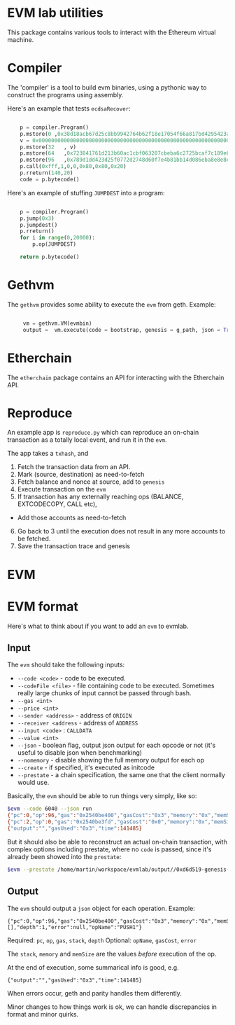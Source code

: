 # EVM lab utilities

This package contains various tools to interact with the Ethereum virtual machine. 

# Compiler

The 'compiler' is a tool to build evm binaries, using a pythonic way to construct the programs using assembly. 

Here's an example that tests `ecdsaRecover`:

```python

	p = compiler.Program()
	p.mstore(0 ,0x38d18acb67d25c8bb9942764b62f18e17054f66a817bd4295423adf9ed98873e)
	v = 0x000000000000000000000000000000000000000000000000000000000000001b
	p.mstore(32   , v)
	p.mstore(64   ,0x723841761d213b60ac1cbf063207cbeba6c2725bcaf7c189e63f13d93fc1dc07)
	p.mstore(96   ,0x789d1dd423d25f0772d2748d60f7e4b81bb14d086eba8e8e8efb6dcff8a4ae02)
	p.call(0xfff,1,0,0,0x80,0x80,0x20)
	p.rreturn(140,20)
	code = p.bytecode()
```

Here's an example of stuffing `JUMPDEST` into a program: 

```python

	p = compiler.Program()
	p.jump(0x3)
	p.jumpdest()
	p.rreturn()
	for i in range(0,20000):
		p.op(JUMPDEST)

	return p.bytecode()

```

# Gethvm

The `gethvm` provides some ability to execute the `evm` from geth. 
Example: 

```python

     vm = gethvm.VM(evmbin)
     output =  vm.execute(code = bootstrap, genesis = g_path, json = True)
``` 

# Etherchain

The `etherchain` package contains an API for interacting with the Etherchain API. 

# Reproduce

An example app is `reproduce.py` which can reproduce an on-chain transaction as a totally local event, and run it in the `evm`. 

The app takes a `txhash`, and 

1. Fetch the transaction data from an API. 
2. Mark (source, destination) as need-to-fetch
3. Fetch balance and nonce at source, add to `genesis`
4. Execute transaction on the `evm`
5. If transaction has any externally reaching ops (BALANCE, EXTCODECOPY, CALL etc), 
  * Add those accounts as need-to-fetch
6. Go back to 3 until the execution does not result in any more accounts to be fetched. 
7. Save the transaction trace and genesis

# EVM 

# EVM format

Here's what to think about if you want to add an `evm` to evmlab. 


## Input

The `evm` should take the following inputs: 

* `--code <code>` - code to be executed.
* `--codeFile <file>` - file containing code to be executed. Sometimes really large chunks of input cannot be passed through bash. 
* `--gas <int>` 
* `--price <int>` 
* `--sender <address>` - address of `ORIGIN`
* `--receiver <address` - address of `ADDRESS`
* `--input <code>` : `CALLDATA` 
* `--value <int>`
* `--json` - boolean flag, output json output for each opcode or not (it's useful to disable json when benchmarking)
* `--nomemory` - disable showing the full memory output for each op
* `--create` - if specified, it's executed as initcode
* `--prestate` - a chain specification, the same one that the client normally would use. 

Basically, the `evm` should be able to run things very simply, like so: 

```bash
$evm --code 6040 --json run
{"pc":0,"op":96,"gas":"0x2540be400","gasCost":"0x3","memory":"0x","memSize":0,"stack":[],"depth":1,"error":null,"opName":"PUSH1"}
{"pc":2,"op":0,"gas":"0x2540be3fd","gasCost":"0x0","memory":"0x","memSize":0,"stack":["0x40"],"depth":1,"error":null,"opName":"STOP"}
{"output":"","gasUsed":"0x3","time":141485}
``` 

But it should also be able to reconstruct an actual on-chain transaction, with complex options including prestate, where no `code` is passed, since it's already been showed into the `prestate`: 

```bash
$evm --prestate /home/martin/workspace/evmlab/output//0xd6d519-genesis-geth_wq38zsy5.json --gas 150000 --sender 0x69ea6b31ef305d6b99bb2d4c9d99456fa108b02a --receiver 0xb97048628db6b661d4c2aa833e95dbe1a905b280 --input a9059cbb0000000000000000000000008eef795fd9150f118bddeca556a5a2a2438ab865000000000000000000000000000000000000000000000081ebd8ffd6b2a58000 --json run

``` 

## Output

The `evm` should output a `json` object for each operation. Example: 
```
{"pc":0,"op":96,"gas":"0x2540be400","gasCost":"0x3","memory":"0x","memSize":0,"stack":[],"depth":1,"error":null,"opName":"PUSH1"}
```

Required: `pc`, `op`, `gas`, `stack`, `depth`
Optional: `opName`, `gasCost`, `error`

The `stack`, `memory` and `memSize` are the values _before_ execution of the op. 

At the end of execution, some summarical info is good, e.g. 
```
{"output":"","gasUsed":"0x3","time":141485}
```

When errors occur, geth and parity handles them differently. 

Minor changes to how things work is ok, we can handle discrepancies in format and minor quirks. 